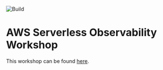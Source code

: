 ![Build](https://github.com/enr1c091/serverless-observability-workshop/workflows/Build/badge.svg)

# AWS Serverless Observability Workshop 

This workshop can be found [here](http://observability.serverlessworkshops.io/).
